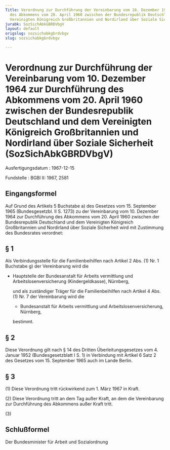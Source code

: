 ```yaml
---
Title: Verordnung zur Durchführung der Vereinbarung vom 10. Dezember 1964 zur Durchführung
  des Abkommens vom 20. April 1960 zwischen der Bundesrepublik Deutschland und dem
  Vereinigten Königreich Großbritannien und Nordirland über Soziale Sicherheit
jurabk: SozSichAbkGBRDVbgV
layout: default
origslug: sozsichabkgbrdvbgv
slug: sozsichabkgbrdvbgv

---
```


# Verordnung zur Durchführung der Vereinbarung vom 10. Dezember 1964 zur Durchführung des Abkommens vom 20. April 1960 zwischen der Bundesrepublik Deutschland und dem Vereinigten Königreich Großbritannien und Nordirland über Soziale Sicherheit (SozSichAbkGBRDVbgV)

Ausfertigungsdatum
:   1967-12-15

Fundstelle
:   BGBl II: 1967, 2581



## Eingangsformel

Auf Grund des Artikels 5 Buchstabe a) des Gesetzes vom 15. September
1965 (Bundesgesetzbl. II S. 1273) zu der Vereinbarung vom 10. Dezember
1964 zur Durchführung des Abkommens vom 20. April 1960 zwischen der
Bundesrepublik Deutschland und dem Vereinigten Königreich
Großbritannien und Nordirland über Soziale Sicherheit wird mit
Zustimmung des Bundesrates verordnet:


## § 1

Als Verbindungsstelle für die Familienbeihilfen nach Artikel 2 Abs.
(1) Nr. 1 Buchstabe g) der Vereinbarung wird die

-   Hauptstelle der Bundesanstalt für Arbeits
    vermittlung und Arbeitslosenversicherung
    (Kindergeldkasse), Nürnberg,

    und als zuständiger Träger für die Familienbeihilfen nach Artikel 4
    Abs. (1) Nr. 7 der Vereinbarung wird die

    -   Bundesanstalt für Arbeits
        vermittlung und Arbeitslosenversicherung,
        Nürnberg,




    bestimmt.





## § 2

Diese Verordnung gilt nach § 14 des Dritten Überleitungsgesetzes vom
4\. Januar 1952 (Bundesgesetzblatt I S. 1) in Verbindung mit Artikel 6
Satz 2 des Gesetzes vom 15. September 1965 auch im Lande Berlin.


## § 3

(1) Diese Verordnung tritt rückwirkend zum 1. März 1967 in Kraft.

(2) Diese Verordnung tritt an dem Tag außer Kraft, an dem die
Vereinbarung zur Durchführung des Abkommens außer Kraft tritt.

(3)


## Schlußformel

Der Bundesminister für Arbeit und Sozialordnung

